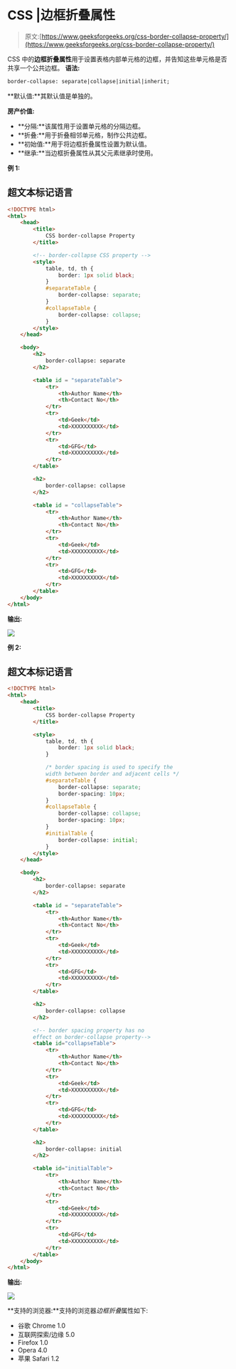 # CSS |边框折叠属性

> 原文:[https://www.geeksforgeeks.org/css-border-collapse-property/](https://www.geeksforgeeks.org/css-border-collapse-property/)

CSS 中的**边框折叠属性**用于设置表格内部单元格的边框，并告知这些单元格是否共享一个公共边框。
**语法:**

```html
border-collapse: separate|collapse|initial|inherit;
```

**默认值:**其默认值是单独的。

**房产价值:**

*   **分隔:**该属性用于设置单元格的分隔边框。
*   **折叠:**用于折叠相邻单元格，制作公共边框。
*   **初始值:**用于将边框折叠属性设置为默认值。
*   **继承:**当边框折叠属性从其父元素继承时使用。

**例 1:**

## 超文本标记语言

```html
<!DOCTYPE html>
<html>
    <head>
        <title>
            CSS border-collapse Property
        </title>

        <!-- border-collapse CSS property -->
        <style>
            table, td, th {
                border: 1px solid black;
            }
            #separateTable {
                border-collapse: separate;
            }
            #collapseTable {
                border-collapse: collapse;
            }
        </style>
    </head>

    <body>
        <h2>
            border-collapse: separate
        </h2>

        <table id = "separateTable">
            <tr>
                <th>Author Name</th>
                <th>Contact No</th>
            </tr>
            <tr>
                <td>Geek</td>
                <td>XXXXXXXXXX</td>
            </tr>
            <tr>
                <td>GFG</td>
                <td>XXXXXXXXXX</td>
            </tr>
        </table>

        <h2>
            border-collapse: collapse
        </h2>

        <table id = "collapseTable">
            <tr>
                <th>Author Name</th>
                <th>Contact No</th>
            </tr>
            <tr>
                <td>Geek</td>
                <td>XXXXXXXXXX</td>
            </tr>
            <tr>
                <td>GFG</td>
                <td>XXXXXXXXXX</td>
            </tr>
        </table>
    </body>
</html>                   
```

**输出:**

![](img/529257774d6700473c37abdf54789be4.png)

**例 2:**

## 超文本标记语言

```html
<!DOCTYPE html>
<html>
    <head>
        <title>
            CSS border-collapse Property
        </title>

        <style>
            table, td, th {
                border: 1px solid black;
            }

            /* border spacing is used to specify the
            width between border and adjacent cells */
            #separateTable {
                border-collapse: separate;
                border-spacing: 10px;
            }
            #collapseTable {
                border-collapse: collapse;
                border-spacing: 10px;
            }
            #initialTable {
                border-collapse: initial;
            }
        </style>
    </head>

    <body>
        <h2>
            border-collapse: separate
        </h2>

        <table id = "separateTable">
            <tr>
                <th>Author Name</th>
                <th>Contact No</th>
            </tr>
            <tr>
                <td>Geek</td>
                <td>XXXXXXXXXX</td>
            </tr>
            <tr>
                <td>GFG</td>
                <td>XXXXXXXXXX</td>
            </tr>
        </table>

        <h2>
            border-collapse: collapse
        </h2>

        <!-- border spacing property has no
        effect on border-collapse property-->
        <table id="collapseTable">
            <tr>
                <th>Author Name</th>
                <th>Contact No</th>
            </tr>
            <tr>
                <td>Geek</td>
                <td>XXXXXXXXXX</td>
            </tr>
            <tr>
                <td>GFG</td>
                <td>XXXXXXXXXX</td>
            </tr>
        </table>

        <h2>
            border-collapse: initial
        </h2>

        <table id="initialTable">
            <tr>
                <th>Author Name</th>
                <th>Contact No</th>
            </tr>
            <tr>
                <td>Geek</td>
                <td>XXXXXXXXXX</td>
            </tr>
            <tr>
                <td>GFG</td>
                <td>XXXXXXXXXX</td>
            </tr>
        </table>
    </body>
</html>                               
```

**输出:**

![](img/588f68fa4aadeaa53bdf87992e36ef27.png)

**支持的浏览器:**支持的浏览器*边框折叠*属性如下:

*   谷歌 Chrome 1.0
*   互联网探索/边缘 5.0
*   Firefox 1.0
*   Opera 4.0
*   苹果 Safari 1.2
